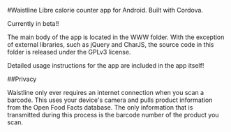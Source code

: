 #Waistline
Libre calorie counter app for Android. Built with Cordova.

Currently in beta!!

The main body of the app is located in the WWW folder. With the exception of external libraries, such as jQuery and CharJS, the source code in this folder is released under the GPLv3 license.

Detailed usage instructions for the app are included in the app itself!

##Privacy

Waistline only ever requires an internet connection when you scan a barcode. This uses your device's camera and pulls product information from the Open Food Facts database. The only information that is transmitted during this process is the barcode number of the product you scan.
